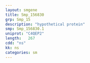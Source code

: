 ```yaml
---
layout: smgene
title: Smp_156830
grp: Smp_15
description: "hypothetical protein"
smp: Smp_156830.1
uniprot: "C4QEP2"
length:   267
cdd: "ns"
kk: ns
categories: sm
---
```


